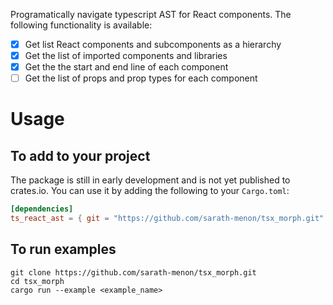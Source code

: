 Programatically navigate typescript AST for React components. The following functionality is available:

- [x] Get list React components and subcomponents as a hierarchy
- [x] Get the list of imported components and libraries
- [x] Get the the start and end line of each component
- [ ] Get the list of props and prop types for each component

# Usage

## To add to your project

The package is still in early development and is not yet published to crates.io. You can use it by adding the following to your `Cargo.toml`:

```toml
[dependencies]
ts_react_ast = { git = "https://github.com/sarath-menon/tsx_morph.git" }
```

## To run examples

```
git clone https://github.com/sarath-menon/tsx_morph.git
cd tsx_morph
cargo run --example <example_name>
```